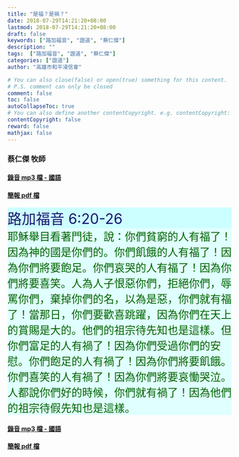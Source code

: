 ```yaml
---
title: "是福？是禍？"
date: 2018-07-29T14:21:20+08:00
lastmod: 2018-07-29T14:21:20+08:00
draft: false
keywords: ["路加福音", "證道", "蔡仁傑"]
description: ""
tags:  ["路加福音", "證道", "蔡仁傑"]
categories: ["證道"]
author: "高雄市和平浸信會"

# You can also close(false) or open(true) something for this content.
# P.S. comment can only be closed
comment: false
toc: false
autoCollapseToc: true
# You can also define another contentCopyright. e.g. contentCopyright: "This is another copyright."
contentCopyright: false
reward: false
mathjax: false
---
```


### 蔡仁傑 牧師

#### [錄音 mp3 檔 - 國語](/mp3-s/s20180729c.mp3 "是福？是禍？ - 國語")

#### [簡報 pdf 檔](/pdf-s/s20180729.pdf "是福？是禍？")

<div style="background-color:#CCFFFF"><font size="6", color="#191970">
路加福音 6:20-26
</font>
</div>

<div style="background-color:#E0FFFF"><font size="5", color="#006400">
耶穌舉目看著門徒，說：你們貧窮的人有福了！因為神的國是你們的。你們飢餓的人有福了！因為你們將要飽足。你們哀哭的人有福了！因為你們將要喜笑。人為人子恨惡你們，拒絕你們，辱罵你們，棄掉你們的名，以為是惡，你們就有福了！當那日，你們要歡喜跳躍，因為你們在天上的賞賜是大的。他們的祖宗待先知也是這樣。但你們富足的人有禍了！因為你們受過你們的安慰。你們飽足的人有禍了！因為你們將要飢餓。你們喜笑的人有禍了！因為你們將要哀慟哭泣。人都說你們好的時候，你們就有禍了！因為他們的祖宗待假先知也是這樣。
</font>
</div>

#### [錄音 mp3 檔 - 國語](/mp3-s/s20180729c.mp3 "是福？是禍？ - 國語")

#### [簡報 pdf 檔](/pdf-s/s20180729.pdf "是福？是禍？")